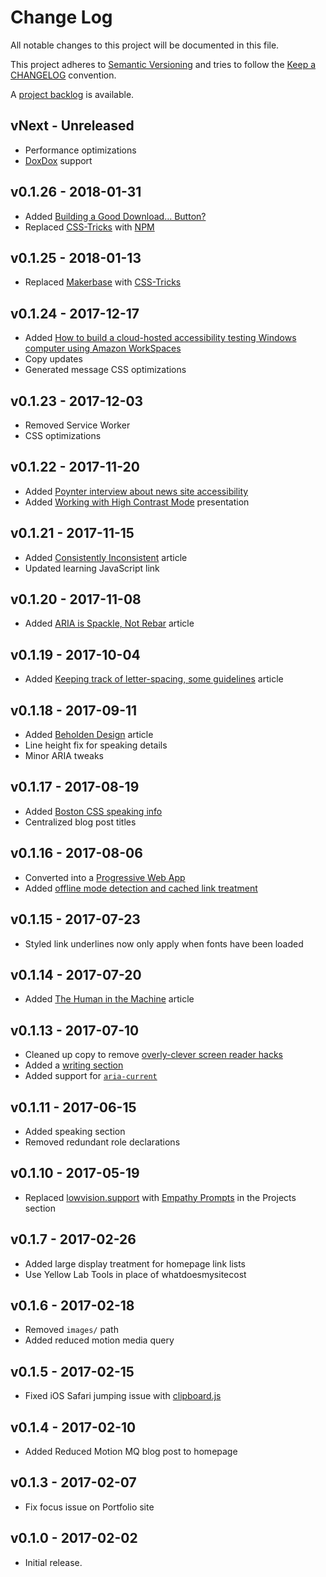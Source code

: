 # Change Log

All notable changes to this project will be documented in this file.

This project adheres to [Semantic Versioning](http://semver.org/) and tries to follow the [Keep a CHANGELOG](http://keepachangelog.com) convention.

A [project backlog](https://github.com/ericwbailey/ericwbailey.design/projects/1) is available.

## vNext - Unreleased

- Performance optimizations
- [DoxDox](https://doxdox.org/) support

## v0.1.26 - 2018-01-31
- Added [Building a Good Download… Button?](https://css-tricks.com/building-good-download-button/)
- Replaced [CSS-Tricks](https://css-tricks.com/author/ericwbailey/) with [NPM](https://www.npmjs.com/~ericwbailey)

## v0.1.25 - 2018-01-13
- Replaced [Makerbase](https://makerbase.co/m/vk278x/ericwbailey) with [CSS-Tricks](https://css-tricks.com/author/ericwbailey/)

## v0.1.24 - 2017-12-17
- Added [How to build a cloud-hosted accessibility testing Windows computer using Amazon WorkSpaces](https://www.24a11y.com/2017/build-cloud-hosted-accessibility-testing-windows-computer-using-amazon-workspaces/)
- Copy updates
- Generated message CSS optimizations

## v0.1.23 - 2017-12-03
- Removed Service Worker
- CSS optimizations

## v0.1.22 - 2017-11-20
- Added [Poynter interview about news site accessibility](https://www.poynter.org/news/how-accessible-your-website-disabled-consider-doing-audit-find-out)
- Added [Working with High Contrast Mode](https://github.com/ericwbailey/working-with-high-contrast-mode-talk) presentation

## v0.1.21 - 2017-11-15
- Added [Consistently Inconsistent](https://cantina.co/consistently-inconsistent-when-the-most-accessible-experience-is-different-for-each-user/) article
- Updated learning JavaScript link

## v0.1.20 - 2017-11-08
- Added [ARIA is Spackle, Not Rebar](https://css-tricks.com/aria-spackle-not-rebar/) article

## v0.1.19 - 2017-10-04
- Added [Keeping track of letter-spacing, some guidelines](https://css-tricks.com/keeping-track-letter-spacing-guidelines/) article

## v0.1.18 - 2017-09-11
- Added [Beholden Design](https://cantina.co/equifax-data-breach-credit-freezes-and-beholden-design/) article
- Line height fix for speaking details
- Minor ARIA tweaks


## v0.1.17 - 2017-08-19
- Added [Boston CSS speaking info](https://www.meetup.com/Boston-CSS/events/241846385/)
- Centralized blog post titles


## v0.1.16 - 2017-08-06
- Converted into a [Progressive Web App](https://github.com/neogeek/pwa-starter-kit)
- Added [offline mode detection and cached link treatment](https://mxb.at/blog/youre-offline/)


## v0.1.15 - 2017-07-23

- Styled link underlines now only apply when fonts have been loaded


## v0.1.14 - 2017-07-20

- Added [The Human in the Machine](https://superyesmore.com/publication/the-human-in-the-machine-a4064599cde2cb3397239e8d72219f48) article


## v0.1.13 - 2017-07-10

- Cleaned up copy to remove [overly-clever screen reader hacks](https://accessibility.blog.gov.uk/2017/02/08/advice-for-creating-content-that-works-well-with-screen-readers/)
- Added a [writing section](https://ericwbailey.design/writing.html)
- Added support for [`aria-current`](https://tink.uk/using-the-aria-current-attribute/)


## v0.1.11 - 2017-06-15

- Added speaking section
- Removed redundant role declarations


## v0.1.10 - 2017-05-19

- Replaced [lowvision.support](http://lowvision.support/) with [Empathy Prompts](https://empathyprompts.net) in the Projects section


## v0.1.7 - 2017-02-26

- Added large display treatment for homepage link lists
- Use Yellow Lab Tools in place of whatdoesmysitecost


## v0.1.6 - 2017-02-18

- Removed `images/` path
- Added reduced motion media query


## v0.1.5 - 2017-02-15

- Fixed iOS Safari jumping issue with [clipboard.js](https://clipboardjs.com/)


## v0.1.4 - 2017-02-10

- Added Reduced Motion MQ blog post to homepage


## v0.1.3 - 2017-02-07

- Fix focus issue on Portfolio site


## v0.1.0 - 2017-02-02

- Initial release.

